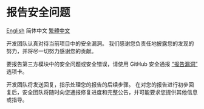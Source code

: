 # 报告安全问题

[English](SECURITY.md)
简体中文
[繁體中文](SECURITY_zh_TW.md)

开发团队认真对待当前项目中的安全漏洞。 我们感谢您负责任地披露您的发现的努力，并将尽一切努力感谢您的贡献。

要报告第三方模块中的安全问题或安全错误，请使用 GitHub 安全通报 [“报告漏洞”](https://github.com/wmkm0113/utils-jdk11/security/advisories/new) 选项卡。

开发团队将发送回复，指示处理您的报告的后续步骤。 在对您的报告进行初步回复后，安全团队将随时向您通报修复进度和完整公告，并可能要求您提供其他信息或指导。